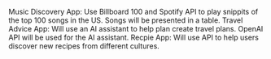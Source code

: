 Music Discovery App:
  Use Billboard 100 and Spotify API to play snippits of the top 100 songs in the US. 
  Songs will be presented in a table. 
Travel Advice App: 
  Will use an AI assistant to help plan create travel plans. 
  OpenAI API will be used for the AI assistant. 
Recpie App: 
  Will use API to help users discover new recipes from different cultures. 
  
